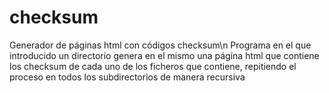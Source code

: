 # checksum
Generador de páginas html con códigos checksum\n
Programa en el que introducido un directorio genera en el mismo una página html que contiene los checksum de cada uno de los ficheros que contiene, repitiendo el proceso en todos los subdirectorios de manera recursiva

